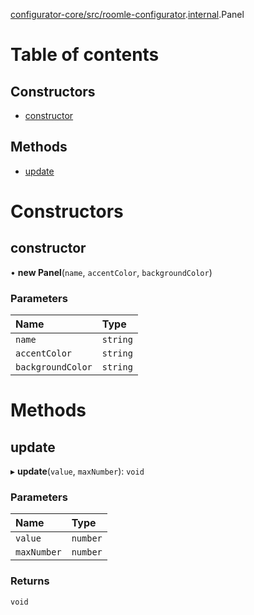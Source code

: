[configurator-core/src/roomle-configurator](../modules/configurator_core_src_roomle_configurator.md).[internal](../modules/configurator_core_src_roomle_configurator._internal_.md).Panel

# Table of contents

## Constructors

- [constructor](configurator_core_src_roomle_configurator._internal_.Panel.md#constructor)

## Methods

- [update](configurator_core_src_roomle_configurator._internal_.Panel.md#update)

# Constructors

## constructor

• **new Panel**(`name`, `accentColor`, `backgroundColor`)

### Parameters

| Name | Type |
| :------ | :------ |
| `name` | `string` |
| `accentColor` | `string` |
| `backgroundColor` | `string` |

# Methods

## update

▸ **update**(`value`, `maxNumber`): `void`

### Parameters

| Name | Type |
| :------ | :------ |
| `value` | `number` |
| `maxNumber` | `number` |

### Returns

`void`
